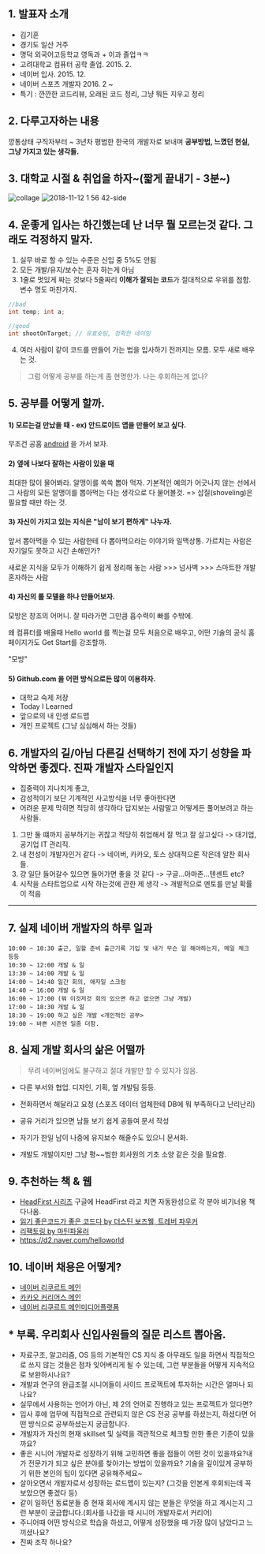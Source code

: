 ## 1. 발표자 소개
- 김기훈
- 경기도 일산 거주
- 명덕 외국어고등학교 영독과 + 이과 졸업ㅋㅋ
- 고려대학교 컴퓨터 공학 졸업. 2015. 2.
- 네이버 입사. 2015. 12.
- 네이버 스포츠 개발자 2016. 2 ~
- 특기 : 깐깐한 코드리뷰, 오래된 코드 정리, 그냥 뭐든 지우고 정리

## 2. 다루고자하는 내용
깡통상태 구직자부터 ~ 3년차 평범한 한국의 개발자로 보내며
**공부방법, 느꼈던 현실, 그냥 가지고 있는 생각들.**


## 3. 대학교 시절 & 취업을 하자~(짧게 끝내기 - 3분~)
![collage](https://user-images.githubusercontent.com/22016317/48327470-56ba7f80-e682-11e8-9e90-804426d16db6.png)
![2018-11-12 1 56 42-side](https://user-images.githubusercontent.com/22016317/48327621-fa0b9480-e682-11e8-9cb9-73f91cdede2e.png)

## 4. 운좋게 입사는 하긴했는데 난 너무 뭘 모르는것 같다. 그래도 걱정하지 말자.
1) 실무 바로 할 수 있는 수준은 신입 중 5%도 안됨
2) 모든 개발/유지/보수는 혼자 하는게 아님
3) 1줄로 멋있게 짜는 것보다 5줄짜리 **이해가 잘되는 코드**가 절대적으로 우위를 점함. 변수 명도 마찬가지.

```java
//bad
int temp; int a;

//good
int shootOnTarget; // 유효슛팅, 정확한 네이밍
```

4) 여러 사람이 같이 코드를 만들어 가는 법을 입사하기 전까지는 모름. 모두 새로 배우는 것.

> 그럼 어떻게 공부를 하는게 좀 현명한가. 나는 후회하는게 없나?

## 5. 공부를 어떻게 할까.
#### 1) 모르는걸 만났을 때 - ex) 안드로이드 앱을 만들어 보고 싶다.
무조건 공홈 [android](https://developer.android.com/?hl=ko) 을 가서 보자.

#### 2) 옆에 나보다 잘하는 사람이 있을 때
최대한 많이 물어봐라. 알맹이를 쏙쏙 뽑아 먹자.
기본적인 예의가 어긋나지 않는 선에서 그 사람의 모든 알맹이를 뽑아먹는 다는 생각으로 다 물어볼것.
=> 삽질(shoveling)은 필요할 때만 하는 것.

#### 3) 자신이 가지고 있는 지식은 "남이 보기 편하게" 나누자.
앞서 뽑아먹을 수 있는 사람한테 다 뽑아먹으라는 이야기와 일맥상통.
가르치는 사람은 자기일도 못하고 시간 손해인가?

새로운 지식을 모두가 이해하기 쉽게 정리해 놓는 사람 >>> 넘사벽 >>> 스마트한 개발 혼자하는 사람

#### 4) 자신의 롤 모델을 하나 만들어보자.
모방은 창조의 어머니. 잘 따라가면 그만큼 흡수력이 빠를 수밖에.

왜 컴퓨터를 배울때 Hello world 를 찍는걸 모두 처음으로 배우고,
어떤 기술의 공식 홈페이지가도 Get Start를 강조할까.

"모방"

#### 5) Github.com 을 어떤 방식으로든 많이 이용하자.
- 대학교 숙제 저장
- Today I Learned
- 앞으로의 내 인생 로드맵
- 개인 프로젝트 (그냥 심심해서 하는 것들)

## 6. 개발자의 길/아님 다른길 선택하기 전에 자기 성향을 파악하면 좋겠다. 진짜 개발자 스타일인지
- 집중력이 지나치게 좋고,
- 감성적이기 보단 기계적인 사고방식을 너무 좋아한다면
- 어려운 문제 막히면 적당히 생각하다 답지보는 사람말고 어떻게든 풀어보려고 하는 사람들.

1) 그만 둘 떄까지 공부하기는 귀찮고 적당히 취업해서 잘 먹고 잘 살고싶다 -> 대기업, 공기업 IT 관리직.
2) 내 천성이 개발자인거 같다 -> 네이버, 카카오, 토스 상대적으론 작은데 알찬 회사들.
3) 걍 일단 들어갈수 있으면 들어가면 좋을 것 같다 -> 구글...아마존...텐센트 etc?
4) 시작을 스타트업으로 시작 하는것에 관한 제 생각 -> 개발적으로 멘토를 만날 확률이 적음

----------------------------

## 7. 실제 네이버 개발자의 하루 일과
```
10:00 ~ 10:30 출근, 일할 준비 출근기록 기입 및 내가 무슨 일 해야하는지, 메일 체크 등등
10:30 ~ 12:00 개발 & 일
13:30 ~ 14:00 개발 & 일
14:00 ~ 14:40 일간 회의, 애자일 스크럼
14:40 ~ 16:00 개발 & 일
16:00 ~ 17:00 (뭐 이것저것 회의 있으면 하고 없으면 그냥 개발)
17:00 ~ 18:30 개발 & 일
18:30 ~ 19:00 하고 싶은 개발 <개인적인 공부>
19:00 ~ 바쁜 시즌엔 일좀 더함.
```

## 8. 실제 개발 회사의 삶은 어떨까
> 무려 네이버임에도 불구하고 절대 개발만 할 수 있지가 않음.

- 다른 부서와 협업. 디자인, 기획, 옆 개발팀 등등.
- 전화하면서 해달라고 요청 (스포츠 데이터 업체한테 DB에 뭐 부족하다고 난리난리)
- 공유 거리가 있으면 남들 보기 쉽게 공들여 문서 작성
- 자기가 한일 남이 나중에 유지보수 해줄수도 있으니 문서화.

- 개발도 개발이지만 그냥 평~~범한 회사원의 기초 소양 같은 것을 필요함.

## 9. 추천하는 책 & 웹
- [HeadFirst 시리즈](http://www.yes24.com/24/Goods/1778966?Acode=101) 구글에 HeadFirst 라고 치면 자동완성으로 각 분야 비기너용 책 다나옴.
- [읽기 좋은코드가 좋은 코드다 by 더스틴 보즈웰, 트레버 파우커](http://www.yes24.com/24/Goods/6692314?Acode=101)
- [리팩토링 by 마틴파울러](http://www.yes24.com/24/Goods/7951038?Acode=101)
- https://d2.naver.com/helloworld

## 10. 네이버 채용은 어떻게?
- [네이버 리쿠르트 메인](https://recruit.navercorp.com/naver/recruitMain)
- [카카오 커리어스 메인](https://careers.kakao.com/jobs)
- [네이버 리쿠르트 메인미디어플랫폼](https://recruit.navercorp.com/naver/job/detail/developer?annoId=20002361&classId=&jobId=&entTypeCd=&searchTxt=)

## * 부록. 우리회사 신입사원들의 질문 리스트 뽑아옴.
- 자료구조, 알고리즘, OS 등의 기본적인 CS 지식 중 아무래도 일을 하면서 직접적으로 쓰지 않는 것들은 점차 잊어버리게 될 수 있는데, 그런 부분들을 어떻게 지속적으로 보완하시나요?
- 개발과 연구의 완급조절 시니어들이 사이드 프로젝트에 투자하는 시간은 얼마나 되나요?
- 실무에서 사용하는 언어가 아닌, 제 2의 언어로 진행하고 있는 프로젝트가 있다면?
- 입사 후에 업무에 직접적으로 관련되지 않은 CS 전공 공부를 하셨는지, 하셨다면 어떤 방식으로 공부하셨는지 궁금합니다.
- 개발자가 자신의 현재 skillset 및 실력을 객관적으로 체크할 만한 좋은 기준이 있을까요?
- 좋은 시니어 개발자로 성장하기 위해 고민하면 좋을 점들이 어떤 것이 있을까요?내가 전문가가 되고 싶은 분야를 찾아가는 방법이 있을까요? 기술을 깊이있게 공부하기 위한 본인의 팁이 있다면 공유해주세요~
- 살아오면서 개발자로서 성장하는 로드맵이 있는지? (그것을 안본게 후회되는데 꼭 보았으면 좋겠다 등)
- 같이 일하던 동료분들 중 현재 회사에 계시지 않는 분들은 무엇을 하고 계시는지 그런 부분이 궁금합니다.(회사를 나갔을 때 시니어 개발자로서 커리어)
- 주니어때 어떤 방식으로 학습을 하셨고, 어떻게 성장했을 때 가장 많이 남았다고 느끼셨나요?
- 진짜 조작 하나요?